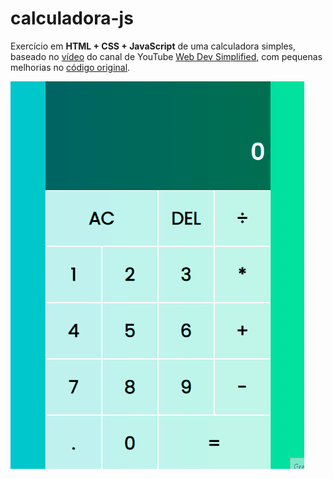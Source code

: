 # calculadora-js

Exercício em **HTML + CSS + JavaScript** de uma calculadora simples, baseado no [vídeo](https://www.youtube.com/watch?v=j59qQ7YWLxw) do canal de YouTube [Web Dev Simplified](https://www.youtube.com/channel/UCFbNIlppjAuEX4znoulh0Cw),
com pequenas melhorias no [código original](https://github.com/WebDevSimplified/Vanilla-JavaScript-Calculator).

![gif](https://raw.githubusercontent.com/andrealvescorreia/calculadora-js/main/Anima%C3%A7%C3%A3o.gif)

